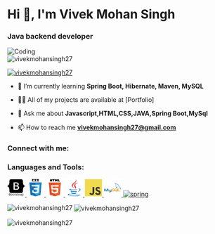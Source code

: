 <h1 align="left">Hi 👋, I'm Vivek Mohan Singh</h1>
<h3 align="left">Java backend developer</h3>
<img align="left" alt="Coding" width="400" src="https://www.developeronrent.com/blogs/wp-content/uploads/2017/07/life-of-software-developer-1024x538.jpg">

<p align="left"> <img src="https://komarev.com/ghpvc/?username=vivekmohansingh27&label=Profile%20views&color=0e75b6&style=flat" alt="vivekmohansingh27" /> </p>

<p align="left"> <a href="https://github.com/ryo-ma/github-profile-trophy"><img src="https://github-profile-trophy.vercel.app/?username=vivekmohansingh27" alt="vivekmohansingh27" /></a> </p>

- 🌱 I’m currently learning **Spring Boot, Hibernate, Maven, MySQL**

- 👨‍💻 All of my projects are available at [Portfolio]

- 💬 Ask me about **Javascript,HTML,CSS,JAVA,Spring Boot,MySql**

- 📫 How to reach me **vivekmohansingh27@gmail.com**

<h3 align="left">Connect with me:</h3>

<h3 align="left">Languages and Tools:</h3>
<p align="left"> <a href="https://getbootstrap.com" target="_blank" rel="noreferrer"> <img src="https://raw.githubusercontent.com/devicons/devicon/master/icons/bootstrap/bootstrap-plain-wordmark.svg" alt="bootstrap" width="40" height="40"/> </a> <a href="https://www.w3schools.com/css/" target="_blank" rel="noreferrer"> <img src="https://raw.githubusercontent.com/devicons/devicon/master/icons/css3/css3-original-wordmark.svg" alt="css3" width="40" height="40"/> </a> <a href="https://www.w3.org/html/" target="_blank" rel="noreferrer"> <img src="https://raw.githubusercontent.com/devicons/devicon/master/icons/html5/html5-original-wordmark.svg" alt="html5" width="40" height="40"/> </a> <a href="https://www.java.com" target="_blank" rel="noreferrer"> <img src="https://raw.githubusercontent.com/devicons/devicon/master/icons/java/java-original.svg" alt="java" width="40" height="40"/> </a> <a href="https://developer.mozilla.org/en-US/docs/Web/JavaScript" target="_blank" rel="noreferrer"> <img src="https://raw.githubusercontent.com/devicons/devicon/master/icons/javascript/javascript-original.svg" alt="javascript" width="40" height="40"/> </a> <a href="https://www.mysql.com/" target="_blank" rel="noreferrer"> <img src="https://raw.githubusercontent.com/devicons/devicon/master/icons/mysql/mysql-original-wordmark.svg" alt="mysql" width="40" height="40"/> </a> <a href="https://spring.io/" target="_blank" rel="noreferrer"> <img src="https://www.vectorlogo.zone/logos/springio/springio-icon.svg" alt="spring" width="40" height="40"/> </a> </p>

<p><img align="left" src="https://github-readme-stats.vercel.app/api/top-langs?username=vivekmohansingh27&show_icons=true&locale=en&layout=compact" alt="vivekmohansingh27" /></p>

<p>&nbsp;<img align="center" src="https://github-readme-stats.vercel.app/api?username=vivekmohansingh27&show_icons=true&locale=en" alt="vivekmohansingh27" /></p>
<p><img align="center" src="https://github-readme-streak-stats.herokuapp.com/?user=vivekmohansingh27&" alt="vivekmohansingh27" /></p>
